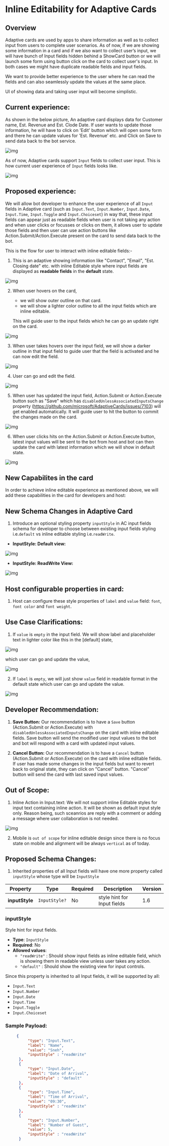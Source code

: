# Inline Editability for Adaptive Cards

## Overview

Adaptive cards are used by apps to share information as well as to collect input from users to complete user scenarios.
As of now, if we are showing some information in a card and if we also want to collect user’s input, we will have bunch of Input fields hidden behind a ShowCard button or we will launch some form using button click on the card to collect user's input.
In both cases we might have duplicate readable fields and input fields.

We want to provide better experience to the user where he can read the fields and can also seamlessly update the values at the same place. 

UI of showing data and taking user input will become simplistic. 

 
## Current experience:

As shown in the below picture, An adaptive card displays data for Customer name, Est. Revenue and Est. Clode Date. If user wants to update those information, he will have to click on 'Edit' button which will open some form and there he can update values for 'Est. Revenue' etc. and Click on Save to send data back to the bot service.

![img](./assets/InputInlineEdit/InputInlineEditScenario1.PNG)


As of now, Adaptive cards support `Input` fields to collect user input. This is how current user experience of `Input` fields looks like. 

 ![img](./assets/InputInlineEdit/InputInlineEditScenario2.PNG)

## Proposed experience:

We will allow bot developer to enhance the user experience of all `Input` fields in Adaptive card (such as `Input.Text`, `Input.Number`, `Input.Date`, `Input.Time`, `Input.Toggle` and `Input.Choiceset`) in way that, these input fields can appear just as readable fields when user is not taking any action and when user clicks or focusses or clicks on them, it allows user to update those fields and then user can use action buttons like Action.Submit/Action.Execute present on the card to send data back to the bot.

This is the flow for user to interact with inline editable fields:-
1. This is an adaptive showing information like "Contact", "Email", "Est. Closing date" etc. with inline Editable style where input fields are displayed as **readable fields** in the **default** state.

![img](./assets/InputInlineEdit/InputInlineEditScenario3.PNG)

2. When user hovers on the card, 
	* we will show outer outline on that card.
	* we will show a lighter color outline to all the input fields which are inline editable.
	
	This will guide user to the input fields which he can go an update right on the card.
	
![img](./assets/InputInlineEdit/InputInlineEditScenario4.PNG)

3. When user takes hovers over the input field, we will show a darker outline in that input field to guide user that the field is activated and he can now edit the field.

![img](./assets/InputInlineEdit/InputInlineEditScenario5.PNG)

4. User can go and edit the field.

![img](./assets/InputInlineEdit/InputInlineEditScenario6.PNG)

5. When user has updated the input field, Action.Submit or Action.Execute button such as "Save" which has  `disabledUnlessAssociatedInputsChange` property (https://github.com/microsoft/AdaptiveCards/issues/7103) will get enabled automatically. It will guide user to hit the button to commit the changes made on the card.

![img](./assets/InputInlineEdit/InputInlineEditScenario7.PNG)


6. When user clicks hits on the Action.Submit or Action.Execute button, latest input values will be sent to the bot from host and bot can then update the card with latest information which we will show in default state.

![img](./assets/InputInlineEdit/InputInlineEditScenario8.PNG)

## New Capabilites in the card
In order to achieve inline editable experience as mentioned above, we will add these capabilities in the card for developers and host:

## New Schema Changes in Adaptive Card
1. Introduce an optional styling property `inputStyle` in AC input fields schema for developer to choose between existing input fields styling i.e.`default` vs inline editable styling i.e.`readWrite`.

* **InputStyle: Default view:**

 ![img](./assets/InputInlineEdit/InputInlineEditScenario2.PNG)

* **InputStyle: ReadWrite View:**

![img](./assets/InputInlineEdit/InputInlineEditScenario9.PNG)



## Host configurable properties in card:
1. Host can configure these style properties of `label` and `value` field: `font`, `font color` and `font weight`. 

## Use Case Clarifications:
1. If `value` is `empty` in the input field. We will show label and placeholder text in lighter color like this in the [default] state,

![img](./assets/InputInlineEdit/InputInlineEditScenario10.PNG)

which user can go and update the value,

![img](./assets/InputInlineEdit/InputInlineEditScenario11.PNG)

2. If `label` is `empty`, we will just show `value` field in readable format in the default state which user can go and update the value.

![img](./assets/InputInlineEdit/InputInlineEditScenario12.PNG)


## Developer Recommendation:

1. **Save Button:** Our recommendation is to have a `Save` button (Action.Submit or Action.Execute) with `disabledUnlessAssociatedInputsChange` on the card with inline editable fields. Save button will send the modified user input values to the bot and bot will respond with a card with updated input values.

2. **Cancel Button:** Our recommendation is to have a `Cancel` button (Action.Submit or Action.Execute) on the card with inline editable fields. If user has made some changes in the input fields but want to revert back to original state, they can click on "Cancel" button. "Cancel" button will send the card with last saved input values.
## Out of Scope:

1. Inline Action in Input.text: We will not support inline Editable styles for input text containing inline action. It will be shown as default input style only. Reason being, such sceanrios are reply with a comment or adding a message where user collaboration is not needed.

![img](./assets/InputInlineEdit/InputInlineEditScenario13.png)

2. Mobile is `out of scope` for inline editable design since there is no focus state on mobile and alignment will be always `vertical` as of today.

## Proposed Schema Changes:

 1. Inherited properties of all Input fields will have one more property called `inputStyle` whose type will be `InputStyle`

| Property | Type | Required | Description | Version |
| -------- | ---- | -------- | ----------- | ------- |
| **inputStyle** | `InputStyle?` | No | style hint for Input fields | 1.6 |


### inputStyle

Style hint for input fields.

* **Type**: `InputStyle`
* **Required**: No
* **Allowed values**:
  * `"readWrite"` : Should show input fields as inline editable field, which is showing them in readable view unless user takes any action.
  * `"default"` : Should show the existing view for input controls.

Since this property is inherited to all Input fields, it will be supported by all:

* `Input.Text`
* `Input.Number`
* `Input.Date`
* `Input.Time`
* `Input.Toggle`
* `Input.Choiceset`

### Sample Payload:

```json
     {
          "type": "Input.Text",
          "label": "Name",
          "value": "Sneh",
          "inputStyle" : "readWrite"
      },
      {
          "type": "Input.Date",
          "label": "Date of Arrival",
          "inputStyle" : "default"
      },
      {
          "type": "Input.Time",
          "label": "Time of Arrival",
          "value": "09:30",
          "inputStyle" : "readWrite"
      },
      {
          "type": "Input.Number",
          "label": "Number of Guest",
          "value": 5,
          "inputStyle" : "readWrite"
      }	
```